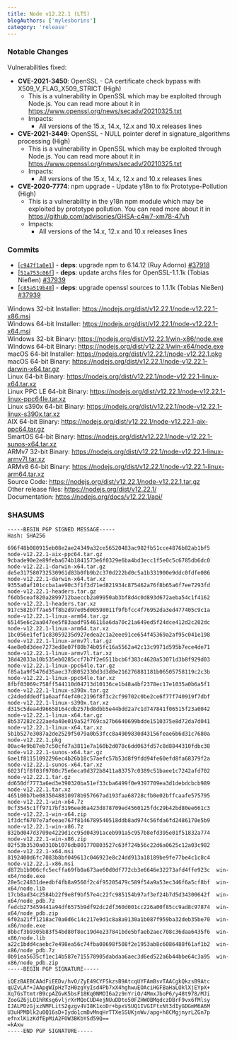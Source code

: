 ```yaml
---
title: Node v12.22.1 (LTS)
blogAuthors: ['mylesborins']
category: 'release'
---
```


### Notable Changes

Vulnerabilities fixed:

* **CVE-2021-3450**: OpenSSL - CA certificate check bypass with X509_V_FLAG_X509_STRICT (High)
  * This is a vulnerability in OpenSSL which may be exploited through Node.js. You can read more about it in https://www.openssl.org/news/secadv/20210325.txt
  * Impacts:
    * All versions of the 15.x, 14.x, 12.x and 10.x releases lines
* **CVE-2021-3449**: OpenSSL - NULL pointer deref in signature_algorithms processing (High)
  * This is a vulnerability in OpenSSL which may be exploited through Node.js. You can read more about it in https://www.openssl.org/news/secadv/20210325.txt
  * Impacts:
    * All versions of the 15.x, 14.x, 12.x and 10.x releases lines
* **CVE-2020-7774**: npm upgrade - Update y18n to fix Prototype-Pollution (High)
  * This is a vulnerability in the y18n npm module which may be exploited by prototype pollution. You can read more about it in https://github.com/advisories/GHSA-c4w7-xm78-47vh
  * Impacts:
    * All versions of the 14.x, 12.x and 10.x releases lines

### Commits

* [[`c947f1a0e1`](https://github.com/nodejs/node/commit/c947f1a0e1)] - **deps**: upgrade npm to 6.14.12 (Ruy Adorno) [#37918](https://github.com/nodejs/node/pull/37918)
* [[`51a753c06f`](https://github.com/nodejs/node/commit/51a753c06f)] - **deps**: update archs files for OpenSSL-1.1.1k (Tobias Nießen) [#37939](https://github.com/nodejs/node/pull/37939)
* [[`c85a519b48`](https://github.com/nodejs/node/commit/c85a519b48)] - **deps**: upgrade openssl sources to 1.1.1k (Tobias Nießen) [#37939](https://github.com/nodejs/node/pull/37939)

Windows 32-bit Installer: https://nodejs.org/dist/v12.22.1/node-v12.22.1-x86.msi<br>
Windows 64-bit Installer: https://nodejs.org/dist/v12.22.1/node-v12.22.1-x64.msi<br>
Windows 32-bit Binary: https://nodejs.org/dist/v12.22.1/win-x86/node.exe<br>
Windows 64-bit Binary: https://nodejs.org/dist/v12.22.1/win-x64/node.exe<br>
macOS 64-bit Installer: https://nodejs.org/dist/v12.22.1/node-v12.22.1.pkg<br>
macOS 64-bit Binary: https://nodejs.org/dist/v12.22.1/node-v12.22.1-darwin-x64.tar.gz<br>
Linux 64-bit Binary: https://nodejs.org/dist/v12.22.1/node-v12.22.1-linux-x64.tar.xz<br>
Linux PPC LE 64-bit Binary: https://nodejs.org/dist/v12.22.1/node-v12.22.1-linux-ppc64le.tar.xz<br>
Linux s390x 64-bit Binary: https://nodejs.org/dist/v12.22.1/node-v12.22.1-linux-s390x.tar.xz<br>
AIX 64-bit Binary: https://nodejs.org/dist/v12.22.1/node-v12.22.1-aix-ppc64.tar.gz<br>
SmartOS 64-bit Binary: https://nodejs.org/dist/v12.22.1/node-v12.22.1-sunos-x64.tar.xz<br>
ARMv7 32-bit Binary: https://nodejs.org/dist/v12.22.1/node-v12.22.1-linux-armv7l.tar.xz<br>
ARMv8 64-bit Binary: https://nodejs.org/dist/v12.22.1/node-v12.22.1-linux-arm64.tar.xz<br>
Source Code: https://nodejs.org/dist/v12.22.1/node-v12.22.1.tar.gz<br>
Other release files: https://nodejs.org/dist/v12.22.1/<br>
Documentation: https://nodejs.org/docs/v12.22.1/api/

### SHASUMS

```
-----BEGIN PGP SIGNED MESSAGE-----
Hash: SHA256

696f48b080915eb08e2ae24349a32ce56520483ac982fb51cce4876b82ab1bf5  node-v12.22.1-aix-ppc64.tar.gz
9cbade90e2e89feba674b1841573e6f0329e6ba4bd3ecc1f5e0c5c6785db6dc0  node-v12.22.1-darwin-x64.tar.gz
de5e317580732530961d83b0fb9b2c370d222bd0c5a1b331900e9ddc0fdfe086  node-v12.22.1-darwin-x64.tar.xz
9355a0af101ccba1ae90c3f1f3d71ed821934c875462a76f8b65a6f7ee7293fd  node-v12.22.1-headers.tar.gz
f6db5ceaf820a2899712baeccb2a09950ab3bf8d4c0d893d672aeba54c1f4162  node-v12.22.1-headers.tar.xz
917c582b7f7ae5ff8b2d97e05d00598011f9fbfcc4f76952da3ed477405c9c1a  node-v12.22.1-linux-arm64.tar.gz
65145e6c2aa047ee5f83aadf9546116a6da70c21a649ed5f24dce412d2c202dc  node-v12.22.1-linux-arm64.tar.xz
1bc056e1fef1c83059235d927edea2c1a2eee91ce654f45369a2af95c041e198  node-v12.22.1-linux-armv7l.tar.gz
4ae8e0d3dee7273ed8e07f80b74b05fc16a5562a42c13c9971d595b7ece4de71  node-v12.22.1-linux-armv7l.tar.xz
38d42033a10b535eb0285ccf7b7f2e6511bcb6f383c4620a53071d3b8f929d03  node-v12.22.1-linux-ppc64le.tar.gz
f85a1a9f5476d35aec37d8052330d3d3d8e216276881181b06505758119c2c3b  node-v12.22.1-linux-ppc64le.tar.xz
8fbf03069c758ff544110d04713d10136ce1b48a4bf2378ec17e1035a0b6a5f1  node-v12.22.1-linux-s390x.tar.gz
c24dedddedf1a6aaff4ef40c2196f8f3c2cf99702c0be2ce6f77f740919f7dbf  node-v12.22.1-linux-s390x.tar.xz
d315c5dea4d96658164cdb257bd8dbb5e44bdd2a7c1d747841f06515f23a0042  node-v12.22.1-linux-x64.tar.gz
8b537282c222ae4a40e019a52f769ca27b6640699bdde1510375e8d72da7d041  node-v12.22.1-linux-x64.tar.xz
5b1b527e3087a2de2529f5079a0b53fcc8a4909830d43156feae6b6d31c7680a  node-v12.22.1.pkg
00ac4e9b87eb7c50cfd7a3811e7a160b2d078c6dd063fd57c8d8844310fdbc38  node-v12.22.1-sunos-x64.tar.gz
6ae1f81151092296ec4b26b18c57aefc57b53d8f9fdd94fe60efd8fa68379f2a  node-v12.22.1-sunos-x64.tar.xz
6023f1f8f03f9780c75e6eca9d372b8411a83757c0389c51baee1c7242afd702  node-v12.22.1.tar.gz
dd650df7773a6ed3e390320ba51ef33cba6499f0e9397709ea3d1debdcbcb989  node-v12.22.1.tar.xz
465100b7be0835048810978b957667ad193faa68728cfb0e02bffcaafe575795  node-v12.22.1-win-x64.7z
0cf3545c1ff9717bf3196eed6a423d878709ed4560125fdc29b42bd80ee661c3  node-v12.22.1-win-x64.zip
1f3dcf6707e7afeeae767f8146789540518ddb8ad974c56fda6fd2486170e5b9  node-v12.22.1-win-x86.7z
832bd047d3709e4229d1cc95d04391aceb991a5c957b8efd395e01f51832a774  node-v12.22.1-win-x86.zip
02f53b3530a0310b1076db801770803527c63f724b56c22d6a0625c12a03c982  node-v12.22.1-x64.msi
8192400d6fc7083b8bf049613c046923e8c24dd913a18189be9fe77be4c1c8c4  node-v12.22.1-x86.msi
d872b1b906cfc5ecffa69fb0a673ae60d0df772cb3e6646e32273afd4ffe923c  win-x64/node.exe
28e5c24831deedbf4fb8a9560f2c4f95205479c589f54a9a53ec346f6a5cf8bf  win-x64/node.lib
17cb8ad34c2584b22f9e8f9bf57e4c22fc985154b97af3ef24b7d5d34300642f  win-x64/node_pdb.7z
fedcb273459441a94df6575b9df92dc2df360d001cc226a00f85cc9ad8c97874  win-x64/node_pdb.zip
6f02a21ff1218ac70a0d6c14c217e9d1c8a8a9130a1b087f959ba32deb35be70  win-x86/node.exe
8bbcf3b9305b83f54bd80f8ec19d4e237841bde5bfaeb2aec708c36daa6435f6  win-x86/node.lib
a22c1bdd4caebc7e498ea56c74fba08698f508f2e1953ab8c6086488f61af1b2  win-x86/node_pdb.7z
0b91ea5635cf1ec14b587e715578905dabdaa6aec3d6ed522a6b44bbe64c3a95  win-x86/node_pdb.zip
-----BEGIN PGP SIGNATURE-----

iQEzBAEBCAAdFiEEDv/hvO/ZyE49CYFSkzsB9AtcqUYFAmBsvTAACgkQkzsB9Atc
qUZvLAf+JAApgWIpHzTzH0zgYyIsd4Pb7xX4hghwuEOAciHGFBaHaLOklXjEYpX+
Xq7GsTtmtrB9cpAZGvK5bsF18Kq0NMOI6a2z9nYriO/4MmxJboP6/y48t978/MJi
ZooGZ6jLO1hRKsg6vljrXrMQoCUD4ejNUuDDto50FZHWOBMqdczDBrF9vx6fMlsy
IJALPDzGjxzNMFLitS2gzgv4VI8K1xoDr+bpxVSUQ1IVGIFtxNt3dIyGDGmM6A6M
U3uHPMDlk2u0Q16sD+Iydo1cmDvMnqHrTTXeSSUKjnWv/apg+h8CMgjnyrLZGn7p
efnxlKizKdfEpMiA2FOW3BKbYSd59Q==
=kAxw
-----END PGP SIGNATURE-----

```
